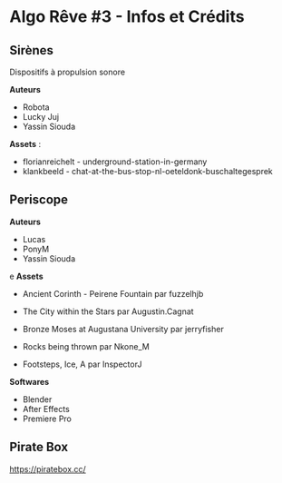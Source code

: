 # Algo Rêve #3 -  Infos et Crédits



## Sirènes

Dispositifs à propulsion sonore

**Auteurs**
- Robota
- Lucky Juj 
- Yassin Siouda

**Assets** : 
- florianreichelt - underground-station-in-germany
- klankbeeld - chat-at-the-bus-stop-nl-oeteldonk-buschaltegesprek


## Periscope

**Auteurs**
- Lucas
- PonyM
- Yassin Siouda

e
**Assets**
- Ancient Corinth - Peirene Fountain par fuzzelhjb
- The City within the Stars par Augustin.Cagnat 
- Bronze Moses at Augustana University par jerryfisher

- Rocks being thrown par Nkone_M
- Footsteps, Ice, A par InspectorJ


**Softwares**
- Blender
- After Effects
- Premiere Pro


## Pirate Box

https://piratebox.cc/
